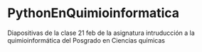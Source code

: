 # PythonEnQuimioinformatica
Diapositivas de la clase 21 feb de la asignatura intruducción a la quimioinformática del Posgrado en Ciencias químicas

